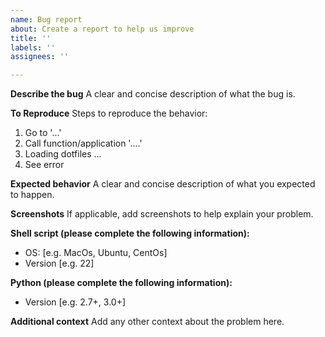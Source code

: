 ```yaml
---
name: Bug report
about: Create a report to help us improve
title: ''
labels: ''
assignees: ''

---
```


**Describe the bug**
A clear and concise description of what the bug is.

**To Reproduce**
Steps to reproduce the behavior:
1. Go to '...'
2. Call function/application '....'
3. Loading dotfiles ...
4. See error

**Expected behavior**
A clear and concise description of what you expected to happen.

**Screenshots**
If applicable, add screenshots to help explain your problem.

**Shell script (please complete the following information):**
 - OS: [e.g. MacOs, Ubuntu, CentOs]
 - Version [e.g. 22]

**Python (please complete the following information):**
 - Version [e.g. 2.7+, 3.0+]

**Additional context**
Add any other context about the problem here.
